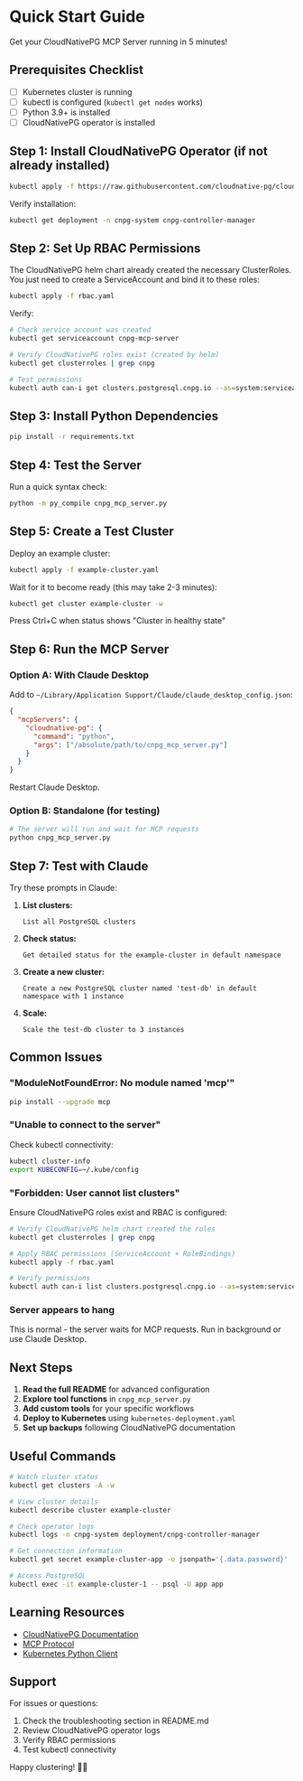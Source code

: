 # Quick Start Guide

Get your CloudNativePG MCP Server running in 5 minutes!

## Prerequisites Checklist

- [ ] Kubernetes cluster is running
- [ ] kubectl is configured (`kubectl get nodes` works)
- [ ] Python 3.9+ is installed
- [ ] CloudNativePG operator is installed

## Step 1: Install CloudNativePG Operator (if not already installed)

```bash
kubectl apply -f https://raw.githubusercontent.com/cloudnative-pg/cloudnative-pg/release-1.22/releases/cnpg-1.22.0.yaml
```

Verify installation:
```bash
kubectl get deployment -n cnpg-system cnpg-controller-manager
```

## Step 2: Set Up RBAC Permissions

The CloudNativePG helm chart already created the necessary ClusterRoles. You just need to create a ServiceAccount and bind it to these roles:

```bash
kubectl apply -f rbac.yaml
```

Verify:
```bash
# Check service account was created
kubectl get serviceaccount cnpg-mcp-server

# Verify CloudNativePG roles exist (created by helm)
kubectl get clusterroles | grep cnpg

# Test permissions
kubectl auth can-i get clusters.postgresql.cnpg.io --as=system:serviceaccount:default:cnpg-mcp-server
```

## Step 3: Install Python Dependencies

```bash
pip install -r requirements.txt
```

## Step 4: Test the Server

Run a quick syntax check:
```bash
python -m py_compile cnpg_mcp_server.py
```

## Step 5: Create a Test Cluster

Deploy an example cluster:
```bash
kubectl apply -f example-cluster.yaml
```

Wait for it to become ready (this may take 2-3 minutes):
```bash
kubectl get cluster example-cluster -w
```

Press Ctrl+C when status shows "Cluster in healthy state"

## Step 6: Run the MCP Server

### Option A: With Claude Desktop

Add to `~/Library/Application Support/Claude/claude_desktop_config.json`:

```json
{
  "mcpServers": {
    "cloudnative-pg": {
      "command": "python",
      "args": ["/absolute/path/to/cnpg_mcp_server.py"]
    }
  }
}
```

Restart Claude Desktop.

### Option B: Standalone (for testing)

```bash
# The server will run and wait for MCP requests
python cnpg_mcp_server.py
```

## Step 7: Test with Claude

Try these prompts in Claude:

1. **List clusters:**
   ```
   List all PostgreSQL clusters
   ```

2. **Check status:**
   ```
   Get detailed status for the example-cluster in default namespace
   ```

3. **Create a new cluster:**
   ```
   Create a new PostgreSQL cluster named 'test-db' in default namespace with 1 instance
   ```

4. **Scale:**
   ```
   Scale the test-db cluster to 3 instances
   ```

## Common Issues

### "ModuleNotFoundError: No module named 'mcp'"

```bash
pip install --upgrade mcp
```

### "Unable to connect to the server"

Check kubectl connectivity:
```bash
kubectl cluster-info
export KUBECONFIG=~/.kube/config
```

### "Forbidden: User cannot list clusters"

Ensure CloudNativePG roles exist and RBAC is configured:
```bash
# Verify CloudNativePG helm chart created the roles
kubectl get clusterroles | grep cnpg

# Apply RBAC permissions (ServiceAccount + RoleBindings)
kubectl apply -f rbac.yaml

# Verify permissions
kubectl auth can-i list clusters.postgresql.cnpg.io --as=system:serviceaccount:default:cnpg-mcp-server
```

### Server appears to hang

This is normal - the server waits for MCP requests. Run in background or use Claude Desktop.

## Next Steps

1. **Read the full README** for advanced configuration
2. **Explore tool functions** in `cnpg_mcp_server.py`
3. **Add custom tools** for your specific workflows
4. **Deploy to Kubernetes** using `kubernetes-deployment.yaml`
5. **Set up backups** following CloudNativePG documentation

## Useful Commands

```bash
# Watch cluster status
kubectl get clusters -A -w

# View cluster details
kubectl describe cluster example-cluster

# Check operator logs
kubectl logs -n cnpg-system deployment/cnpg-controller-manager

# Get connection information
kubectl get secret example-cluster-app -o jsonpath='{.data.password}' | base64 -d

# Access PostgreSQL
kubectl exec -it example-cluster-1 -- psql -U app app
```

## Learning Resources

- [CloudNativePG Documentation](https://cloudnative-pg.io/documentation/current/)
- [MCP Protocol](https://modelcontextprotocol.io/)
- [Kubernetes Python Client](https://github.com/kubernetes-client/python)

## Support

For issues or questions:
1. Check the troubleshooting section in README.md
2. Review CloudNativePG operator logs
3. Verify RBAC permissions
4. Test kubectl connectivity

Happy clustering! 🐘🚀
